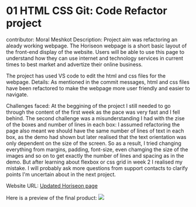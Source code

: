 # 01 HTML CSS Git: Code Refactor project
contributor: Moral Meshkot
Description:
Project aim was refactoring an aleady working webpage. The Horiseon webpage is a short basic layout of the front-end display of the website. Users will be able to use this page to understand how they can use internet and technology services in current times to best market and advertize their online business.

The project has used VS code to edit the html and css files for the webpage.
Details:
As mentioned in the commit messages, html and css files have been refactored to make the webpage more user friendly and easier to navigate.

Challenges faced:
At the beggining of the project I still needed to go through the content of the first week as the pace was very fast and I fell behind. The second challenge was a misunderstanding I had with the zise of the boxes and number of lines in each box: I assumed refactoring the page also meant we should have the same number of lines of text in each box, as the demo had shown but later realised that the text orientation was only dependent on the size of the screen.
So as a result, I tried changing everything from margins, padding, font-size, even chamging the size of the images and so on to get exactly the number of lines and spacing as in the demo.
But after learning about flexbox or css grid in week 2 I realised my mistake. I will probably ask more questions from support contacts to clarify points I'm uncertain about in the next project.

Website URL:  <a href="https://light1377.github.io/week1-project/">Updated Horiseon page</a> 

Here is a preview of the final product:
<img src="./image.png" />





